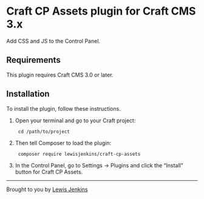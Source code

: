 # Craft CP Assets plugin for Craft CMS 3.x

Add CSS and JS to the Control Panel.

## Requirements

This plugin requires Craft CMS 3.0 or later.

## Installation

To install the plugin, follow these instructions.

1. Open your terminal and go to your Craft project:

        cd /path/to/project

2. Then tell Composer to load the plugin:

        composer require lewisjenkins/craft-cp-assets

3. In the Control Panel, go to Settings → Plugins and click the “Install” button for Craft CP Assets.

---

Brought to you by [Lewis Jenkins](https://lj.io)
